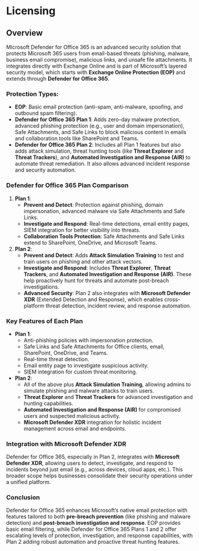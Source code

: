 # Licensing

## **Overview**

Microsoft Defender for Office 365 is an advanced security solution that protects Microsoft 365 users from email-based threats (phishing, malware, business email compromise), malicious links, and unsafe file attachments. It integrates directly with Exchange Online and is part of Microsoft’s layered security model, which starts with **Exchange Online Protection (EOP)** and extends through **Defender for Office 365**.

### Protection Types:

* **EOP**: Basic email protection (anti-spam, anti-malware, spoofing, and outbound spam filtering).
* **Defender for Office 365 Plan 1**: Adds zero-day malware protection, advanced phishing protection (e.g., user and domain impersonation), Safe Attachments, and Safe Links to block malicious content in emails and collaboration tools like SharePoint and Teams.
* **Defender for Office 365 Plan 2**: Includes all Plan 1 features but also adds attack simulation, threat hunting tools (like **Threat Explorer** and **Threat Trackers**), and **Automated Investigation and Response (AIR)** to automate threat remediation. It also allows advanced incident response and security automation.

### **Defender for Office 365 Plan Comparison**

1. **Plan 1**:
   * **Prevent and Detect**: Protection against phishing, domain impersonation, advanced malware via Safe Attachments and Safe Links.
   * **Investigate and Respond**: Real-time detections, email entity pages, SIEM integration for better visibility into threats.
   * **Collaboration Tools Protection**: Safe Attachments and Safe Links extend to SharePoint, OneDrive, and Microsoft Teams.
2. **Plan 2**:
   * **Prevent and Detect**: Adds **Attack Simulation Training** to test and train users on phishing and other attack vectors.
   * **Investigate and Respond**: Includes **Threat Explorer**, **Threat Trackers**, and **Automated Investigation and Response (AIR)**. These help proactively hunt for threats and automate post-breach investigations.
   * **Advanced Security**: Plan 2 also integrates with **Microsoft Defender XDR** (Extended Detection and Response), which enables cross-platform threat detection, incident review, and response automation.

### **Key Features of Each Plan**

* **Plan 1**:
  * Anti-phishing policies with impersonation protection.
  * Safe Links and Safe Attachments for Office clients, email, SharePoint, OneDrive, and Teams.
  * Real-time threat detection.
  * Email entity page to investigate suspicious activity.
  * SIEM integration for custom threat monitoring.
* **Plan 2**:
  * All of the above plus **Attack Simulation Training**, allowing admins to simulate phishing and malware attacks to train users.
  * **Threat Explorer** and **Threat Trackers** for advanced investigation and hunting capabilities.
  * **Automated Investigation and Response (AIR)** for compromised users and suspected malicious activity.
  * **Microsoft Defender XDR** integration for holistic incident management across email and endpoints.

### **Integration with Microsoft Defender XDR**

Defender for Office 365, especially in Plan 2, integrates with **Microsoft Defender XDR**, allowing users to detect, investigate, and respond to incidents beyond just email (e.g., across devices, cloud apps, etc.). This broader scope helps businesses consolidate their security operations under a unified platform.

### **Conclusion**

Defender for Office 365 enhances Microsoft’s native email protection with features tailored to both **pre-breach prevention** (like phishing and malware detection) and **post-breach investigation and response**. EOP provides basic email filtering, while Defender for Office 365 Plans 1 and 2 offer escalating levels of protection, investigation, and response capabilities, with Plan 2 adding robust automation and proactive threat hunting features.
